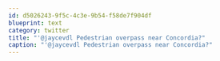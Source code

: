 ```yaml
---
id: d5026243-9f5c-4c3e-9b54-f58de7f904df
blueprint: text
category: twitter
title: "'@jaycevdl Pedestrian overpass near Concordia?"
caption: "'@jaycevdl Pedestrian overpass near Concordia?"
---
```


